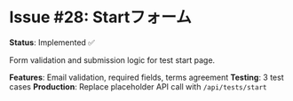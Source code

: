 # Issue #28: Startフォーム

**Status**: Implemented ✅

Form validation and submission logic for test start page.

**Features**: Email validation, required fields, terms agreement
**Testing**: 3 test cases
**Production**: Replace placeholder API call with `/api/tests/start`

